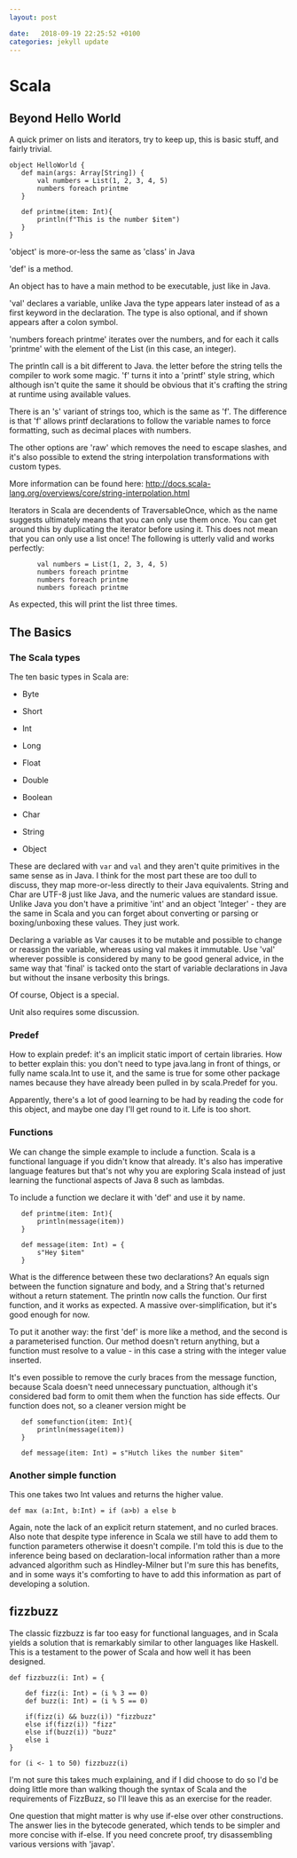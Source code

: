 ```yaml
---
layout: post

date:   2018-09-19 22:25:52 +0100
categories: jekyll update
---
```

Scala
=====

Beyond Hello World
------------------

A quick primer on lists and iterators, try to keep up, this is basic
stuff, and fairly trivial.

    object HelloWorld {
       def main(args: Array[String]) {
           val numbers = List(1, 2, 3, 4, 5)
           numbers foreach printme
       }
       
       def printme(item: Int){
           println(f"This is the number $item")
       }
    }

'object' is more-or-less the same as 'class' in Java

'def' is a method.

An object has to have a main method to be executable, just like in Java.

'val' declares a variable, unlike Java the type appears later instead of
as a first keyword in the declaration. The type is also optional, and if
shown appears after a colon symbol.

'numbers foreach printme' iterates over the numbers, and for each it
calls 'printme' with the element of the List (in this case, an integer).

The println call is a bit different to Java. the letter before the
string tells the compiler to work some magic. 'f' turns it into a
'printf' style string, which although isn't quite the same it should be
obvious that it's crafting the string at runtime using available values.

There is an 's' variant of strings too, which is the same as 'f'. The
difference is that 'f' allows printf declarations to follow the variable
names to force formatting, such as decimal places with numbers.

The other options are 'raw' which removes the need to escape slashes,
and it's also possible to extend the string interpolation
transformations with custom types.

More information can be found here:
<http://docs.scala-lang.org/overviews/core/string-interpolation.html>

Iterators in Scala are decendents of TraversableOnce, which as the name
suggests ultimately means that you can only use them once. You can get
around this by duplicating the iterator before using it. This does not
mean that you can only use a list once! The following is utterly valid
and works perfectly:

           val numbers = List(1, 2, 3, 4, 5)
           numbers foreach printme
           numbers foreach printme
           numbers foreach printme

As expected, this will print the list three times.

The Basics
----------

### The Scala types

The ten basic types in Scala are:

-   Byte

-   Short

-   Int

-   Long

-   Float

-   Double

-   Boolean

-   Char

-   String

-   Object

These are declared with `var` and `val` and they aren't quite primitives
in the same sense as in Java. I think for the most part these are too
dull to discuss, they map more-or-less directly to their Java
equivalents. String and Char are UTF-8 just like Java, and the numeric
values are standard issue. Unlike Java you don't have a primitive 'int'
and an object 'Integer' - they are the same in Scala and you can forget
about converting or parsing or boxing/unboxing these values. They just
work.

Declaring a variable as Var causes it to be mutable and possible to
change or reassign the variable, whereas using val makes it immutable.
Use 'val' wherever possible is considered by many to be good general
advice, in the same way that 'final' is tacked onto the start of
variable declarations in Java but without the insane verbosity this
brings.

Of course, Object is a special.

Unit also requires some discussion.

### Predef

How to explain predef: it's an implicit static import of certain
libraries. How to better explain this: you don't need to type java.lang
in front of things, or fully name scala.Int to use it, and the same is
true for some other package names because they have already been pulled
in by scala.Predef for you.

Apparently, there's a lot of good learning to be had by reading the code
for this object, and maybe one day I'll get round to it. Life is too
short.

### Functions

We can change the simple example to include a function. Scala is a
functional language if you didn't know that already. It's also has
imperative language features but that's not why you are exploring Scala
instead of just learning the functional aspects of Java 8 such as
lambdas.

To include a function we declare it with 'def' and use it by name.

       def printme(item: Int){
           println(message(item))
       }
       
       def message(item: Int) = {
           s"Hey $item"
       }

What is the difference between these two declarations? An equals sign
between the function signature and body, and a String that's returned
without a return statement. The println now calls the function. Our
first function, and it works as expected. A massive over-simplification,
but it's good enough for now.

To put it another way: the first 'def' is more like a method, and the
second is a parameterised function. Our method doesn't return anything,
but a function must resolve to a value - in this case a string with the
integer value inserted.

It's even possible to remove the curly braces from the message function,
because Scala doesn't need unnecessary punctuation, although it's
considered bad form to omit them when the function has side effects. Our
function does not, so a cleaner version might be

       def somefunction(item: Int){
           println(message(item))
       }
       
       def message(item: Int) = s"Hutch likes the number $item"

### Another simple function

This one takes two Int values and returns the higher value.

    def max (a:Int, b:Int) = if (a>b) a else b 

Again, note the lack of an explicit return statement, and no curled
braces. Also note that despite type inference in Scala we still have to
add them to function parameters otherwise it doesn't compile. I'm told
this is due to the inference being based on declaration-local
information rather than a more advanced algorithm such as Hindley-Milner
but I'm sure this has benefits, and in some ways it's comforting to have
to add this information as part of developing a solution.

fizzbuzz
--------

The classic fizzbuzz is far too easy for functional languages, and in
Scala yields a solution that is remarkably similar to other languages
like Haskell. This is a testament to the power of Scala and how well it
has been designed.

    def fizzbuzz(i: Int) = {

        def fizz(i: Int) = (i % 3 == 0)
        def buzz(i: Int) = (i % 5 == 0)

        if(fizz(i) && buzz(i)) "fizzbuzz"
        else if(fizz(i)) "fizz"
        else if(buzz(i)) "buzz"
        else i
    }

    for (i <- 1 to 50) fizzbuzz(i)

I'm not sure this takes much explaining, and if I did choose to do so
I'd be doing little more than walking though the syntax of Scala and the
requirements of FizzBuzz, so I'll leave this as an exercise for the
reader.

One question that might matter is why use if-else over other
constructions. The answer lies in the bytecode generated, which tends to
be simpler and more concise with if-else. If you need concrete proof,
try disassembling various versions with 'javap'.

